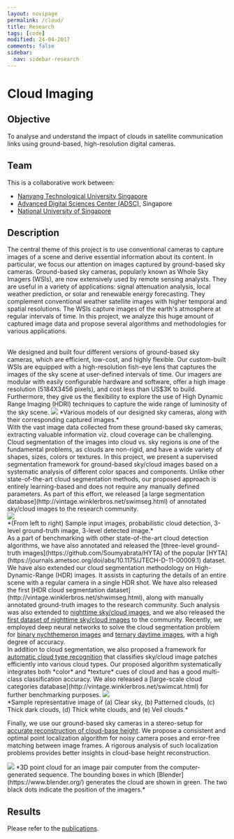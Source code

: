 ```yaml
---
layout: novipage
permalink: /cloud/
title: Research
tags: [code]
modified: 24-04-2017
comments: false
sidebar:
  nav: sidebar-research
---
```


# Cloud Imaging 

## Objective 

To analyse and understand the impact of clouds in satellite communication links using ground-based, high-resolution digital cameras.


## Team

This is a collaborative work between:
- [Nanyang Technological University Singapore](http://www.ntu.edu.sg/home/eyhlee/) 
- [Advanced Digital Sciences Center (ADSC)](http://vintage.winklerbros.net/index.html), Singapore
- [National University of Singapore](https://www.comp.nus.edu.sg/cs/bio/winkler/) 

## Description 

The central theme of this project is to use conventional cameras to capture images of a scene and derive essential information about its content. In particular, we focus our attention on images captured by ground-based sky cameras. Ground-based sky cameras, popularly known as Whole Sky Imagers (WSIs), are now extensively used by remote sensing analysts. They are useful in a variety of applications: signal attenuation analysis, local weather prediction, or solar and renewable energy forecasting. They complement conventional weather satellite images with higher temporal and spatial resolutions. The WSIs capture images of the earth's atmosphere at regular intervals of time. In this project, we analyze this huge amount of captured image data and propose several algorithms and methodologies for various applications.

<br />
We designed and built four different versions of ground-based sky cameras, which are efficient, low-cost, and highly flexible. Our custom-built WSIs are equipped with a high-resolution fish-eye lens that captures the images of the sky scene at user-defined intervals of time. Our imagers are modular with easily configurable hardware and software, offer a high image resolution (5184X3456 pixels), and cost less than US$3K to build. Furthermore, they give us the flexibility to explore the use of High Dynamic Range Imaging (HDRI) techniques to capture the wide range of luminosity of the sky scene.   
<img src="{{ site.url }}/images/1-sky-camera.jpg">
*Various models of our designed sky cameras, along with their corresponding captured images.*   

<br />
With the vast image data collected from these ground-based sky cameras, extracting valuable information viz. cloud coverage can be challenging. Cloud segmentation of the images into cloud vs. sky regions is one of the fundamental problems, as clouds are non-rigid, and have a wide variety of shapes, sizes, colors or textures. In this project, we present a supervised segmentation framework for ground-based sky/cloud images based on a systematic analysis of different color spaces and components. Unlike other state-of-the-art cloud segmentation methods, our proposed approach is entirely learning-based and does not require any manually defined parameters. As part of this effort, we released [a large segmentation database](http://vintage.winklerbros.net/swimseg.html) of annotated sky/cloud images to the research community.   

<br />
<img src="{{ site.baseurl }}/images/2-multi-class.png">
<br />
*(From left to right) Sample input images, probabilistic cloud detection, 3-level ground-truth image, 3-level detected image.*   

<br />
As a part of benchmarking with other state-of-the-art cloud detection algorithms, we have also annotated and released the [three-level ground-truth images](https://github.com/Soumyabrata/HYTA) of the popular [HYTA](https://journals.ametsoc.org/doi/abs/10.1175/JTECH-D-11-00009.1) dataset. We have also extended our cloud segmentation methodology on High-Dynamic-Range (HDR) images. It assists in capturing the details of an entire scene with a regular camera in a single HDR shot. We have also released the first [HDR cloud segmentation dataset](http://vintage.winklerbros.net/shwimseg.html), along with manually annotated ground-truth images to the research community. Such analysis was also extended to <a href="https://arxiv.org/pdf/1705.10583.pdf">nighttime sky/cloud images</a>, and we also released the <a href="http://vintage.winklerbros.net/swinseg.html">first dataset of nighttime sky/cloud images</a> to the community. Recently, we employed deep neural networks to solve the cloud segmentation problem for <a href="https://arxiv.org/pdf/1904.07979.pdf">binary nychthemeron images</a> and <a href="https://arxiv.org/pdf/1903.06562.pdf">ternary daytime images</a>, with a high degree of accuracy. 

<br />
In addition to cloud segmentation, we also proposed a framework for <a href="https://soumyabratadev.files.wordpress.com/2016/06/icip2015cat.pdf">automatic cloud type recognition</a> that classifies sky/cloud image patches efficiently into various cloud types. Our proposed algorithm systematically integrates both *color* and *texture* cues of cloud and has a good multi-class classification accuracy. We also released a [large-scale cloud categories database](http://vintage.winklerbros.net/swimcat.html) for further benchmarking purposes.  

<img src="{{ site.baseurl }}/images/3-five-classes.png">
<br />
*Sample representative image of (a) Clear sky, (b) Patterned clouds, (c) Thick dark clouds, (d) Thick white clouds, and (e) Veil clouds.*   
<br />

Finally, we use our ground-based sky cameras in a stereo-setup for <a href="https://soumyabratadev.files.wordpress.com/2017/06/icip17recons.pdf">accurate reconstruction of cloud-base height</a>. We propose a consistent and optimal point localization algorithm for noisy camera poses and error-free matching between image frames. A rigorous analysis of such localization problems provides better insights in cloud-base height reconstruction.  

<img src="{{ site.baseurl }}/images/5-3d-cloud.png">
*3D point cloud for an image pair computer from the computer-generated sequence. The bounding boxes in which [Blender](https://www.blender.org/) generates the cloud are shown in green. The two black dots indicate the position of the imagers.*   


## Results   

Please refer to the [publications](https://soumyabrata.github.io/publications/).  